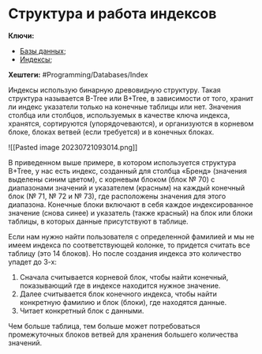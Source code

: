 
# Структура и работа индексов


**Ключи:**
- [Базы данных](databases);
- [Индексы](db-index);

**Хештеги:** #Programming/Databases/Index

Индексы использую бинарную древовидную структуру. Такая структура называется B-Tree или B+Tree, в зависимости от того, хранит ли индекс указатели только на конечные таблицы или нет. Значения столбца или столбцов, используемых в качестве ключа индекса, хранятся, сортируются (упорядочеваются), и организуются в корневом блоке, блоках ветвей (если требуется) и в конечных блоках.

![[Pasted image 20230721093014.png]]

В приведенном выше примере, в котором используется структура B+Tree, у нас есть индекс, созданный для столбца «Бренд» (значения выделены синим цветом), с корневым блоком (блок № 70) с диапазонами значений и указателем (красным) на каждый конечный блок (№ 71, № 72 и № 73), где расположены значения для этого диапазона. Конечные блоки включают в себя каждое индексированное значение (снова синее) и указатель (также красный) на блок или блоки таблицы, в которых данные присутствуют в таблице.

Если нам нужно найти пользователя с определенной фамилией и мы не имеем индекса по соответствующей колонке, то придется считать все таблицу (это 14 блоков). Но после создания индекса это количество упадет до 3-х:

1) Сначала считывается корневой блок, чтобы найти конечный, показывающий где в индексе находится нужное значение.
2) Далее считывается блок конечного индекса, чтобы найти конкретную фамилию и блок (блоки), где находятся данные.
3) Читает конкретный блок с данными.

Чем больше таблица, тем больше может потребоваться промежуточных блоков ветвей для хранения большего количества значений.
